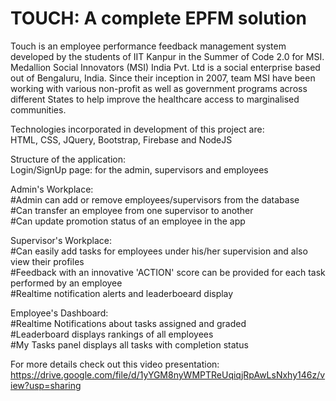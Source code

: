 # TOUCH: A complete EPFM solution
Touch is an employee performance feedback management system developed by the students of IIT Kanpur in the Summer of Code 2.0 for MSI. Medallion Social Innovators (MSI) India Pvt. Ltd is a social enterprise based out of Bengaluru, India. Since their inception in 2007, team MSI have been working with various non-profit as well as government programs across different States to help improve the healthcare access to marginalised communities.

Technologies incorporated in development of this project are:</br>
HTML, CSS, JQuery, Bootstrap, Firebase and NodeJS

Structure of the application:</br>
Login/SignUp page: for the admin, supervisors and employees

Admin's Workplace: </br>
#Admin can add or remove employees/supervisors from the database</br>
#Can transfer an employee from one supervisor to another</br>
#Can update promotion status of an employee in the app</br>

Supervisor's Workplace:</br>
#Can easily add tasks for employees under his/her supervision and also view their profiles</br>
#Feedback with an innovative 'ACTION' score can be provided for each task performed by an employee</br>
#Realtime notification alerts and leaderboeard display

Employee's Dashboard:</br>
#Realtime Notifications about tasks assigned and graded</br>
#Leaderboard displays rankings of all employees</br>
#My Tasks panel displays all tasks with completion status</br>

For more details check out this video presentation:</br>
https://drive.google.com/file/d/1yYGM8nyWMPTReUqiqjRpAwLsNxhy146z/view?usp=sharing
